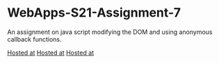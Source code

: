 # WebApps-S21-Assignment-7
An assignment on java script modifying the DOM and using anonymous callback functions.

[Hosted at](https://44-563-web-apps-s21.github.io/webapps-s21-assignment-7-akhilmallepally/treasure.html)
[Hosted at](https://44-563-web-apps-s21.github.io/webapps-s21-assignment-7-akhilmallepally/reaction.html)
[Hosted at](https://44-563-web-apps-s21.github.io/webapps-s21-assignment-7-akhilmallepally/listy.html)